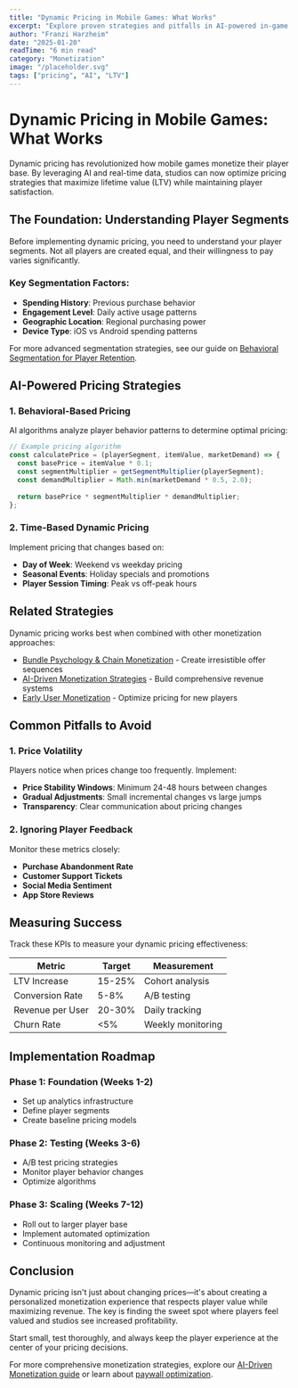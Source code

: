 ```yaml
---
title: "Dynamic Pricing in Mobile Games: What Works"
excerpt: "Explore proven strategies and pitfalls in AI-powered in-game pricing to maximize LTV without hurting player experience."
author: "Franzi Harzheim"
date: "2025-01-20"
readTime: "6 min read"
category: "Monetization"
image: "/placeholder.svg"
tags: ["pricing", "AI", "LTV"]
---
```


# Dynamic Pricing in Mobile Games: What Works

Dynamic pricing has revolutionized how mobile games monetize their player base. By leveraging AI and real-time data, studios can now optimize pricing strategies that maximize lifetime value (LTV) while maintaining player satisfaction.

## The Foundation: Understanding Player Segments

Before implementing dynamic pricing, you need to understand your player segments. Not all players are created equal, and their willingness to pay varies significantly.

### Key Segmentation Factors:
- **Spending History**: Previous purchase behavior
- **Engagement Level**: Daily active usage patterns
- **Geographic Location**: Regional purchasing power
- **Device Type**: iOS vs Android spending patterns

For more advanced segmentation strategies, see our guide on [Behavioral Segmentation for Player Retention](/blog/ai_personalized_retention).

## AI-Powered Pricing Strategies

### 1. Behavioral-Based Pricing
AI algorithms analyze player behavior patterns to determine optimal pricing:

```javascript
// Example pricing algorithm
const calculatePrice = (playerSegment, itemValue, marketDemand) => {
  const basePrice = itemValue * 0.1;
  const segmentMultiplier = getSegmentMultiplier(playerSegment);
  const demandMultiplier = Math.min(marketDemand * 0.5, 2.0);
  
  return basePrice * segmentMultiplier * demandMultiplier;
};
```

### 2. Time-Based Dynamic Pricing
Implement pricing that changes based on:
- **Day of Week**: Weekend vs weekday pricing
- **Seasonal Events**: Holiday specials and promotions
- **Player Session Timing**: Peak vs off-peak hours

## Related Strategies
Dynamic pricing works best when combined with other monetization approaches:
- [Bundle Psychology & Chain Monetization](/blog/bundle-psychology-monetization-2025) - Create irresistible offer sequences
- [AI-Driven Monetization Strategies](/blog/beyond-ads-ai-monetization) - Build comprehensive revenue systems
- [Early User Monetization](/blog/early-users) - Optimize pricing for new players

## Common Pitfalls to Avoid

### 1. Price Volatility
Players notice when prices change too frequently. Implement:
- **Price Stability Windows**: Minimum 24-48 hours between changes
- **Gradual Adjustments**: Small incremental changes vs large jumps
- **Transparency**: Clear communication about pricing changes

### 2. Ignoring Player Feedback
Monitor these metrics closely:
- **Purchase Abandonment Rate**
- **Customer Support Tickets**
- **Social Media Sentiment**
- **App Store Reviews**

## Measuring Success

Track these KPIs to measure your dynamic pricing effectiveness:

| Metric | Target | Measurement |
|--------|--------|-------------|
| LTV Increase | 15-25% | Cohort analysis |
| Conversion Rate | 5-8% | A/B testing |
| Revenue per User | 20-30% | Daily tracking |
| Churn Rate | <5% | Weekly monitoring |

## Implementation Roadmap

### Phase 1: Foundation (Weeks 1-2)
- Set up analytics infrastructure
- Define player segments
- Create baseline pricing models

### Phase 2: Testing (Weeks 3-6)
- A/B test pricing strategies
- Monitor player behavior changes
- Optimize algorithms

### Phase 3: Scaling (Weeks 7-12)
- Roll out to larger player base
- Implement automated optimization
- Continuous monitoring and adjustment

## Conclusion

Dynamic pricing isn't just about changing prices—it's about creating a personalized monetization experience that respects player value while maximizing revenue. The key is finding the sweet spot where players feel valued and studios see increased profitability.

Start small, test thoroughly, and always keep the player experience at the center of your pricing decisions.

For more comprehensive monetization strategies, explore our [AI-Driven Monetization guide](/blog/beyond-ads-ai-monetization) or learn about [paywall optimization](/blog/paywall-ai-optimization).
